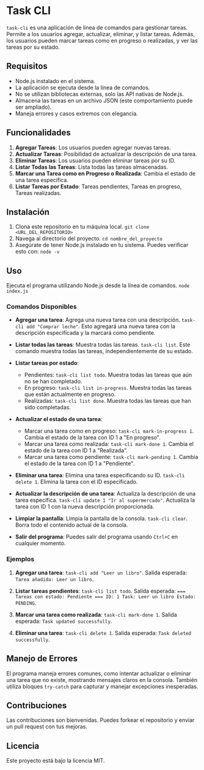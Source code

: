 # Task CLI

`task-cli` es una aplicación de línea de comandos para gestionar tareas. Permite a los usuarios agregar, actualizar, eliminar, y listar tareas. Además, los usuarios pueden marcar tareas como en progreso o realizadas, y ver las tareas por su estado.

## Requisitos

- Node.js instalado en el sistema.
- La aplicación se ejecuta desde la línea de comandos.
- No se utilizan bibliotecas externas, solo las API nativas de Node.js.
- Almacena las tareas en un archivo JSON (este comportamiento puede ser ampliado).
- Maneja errores y casos extremos con elegancia.

## Funcionalidades

1. **Agregar Tareas**: Los usuarios pueden agregar nuevas tareas.
2. **Actualizar Tareas**: Posibilidad de actualizar la descripción de una tarea.
3. **Eliminar Tareas**: Los usuarios pueden eliminar tareas por su ID.
4. **Listar Todas las Tareas**: Lista todas las tareas almacenadas.
5. **Marcar una Tarea como en Progreso o Realizada**: Cambia el estado de una tarea específica.
6. **Listar Tareas por Estado**: Tareas pendientes, Tareas en progreso, Tareas realizadas.

## Instalación

1. Clona este repositorio en tu máquina local. `git clone <URL_DEL_REPOSITORIO>`
2. Navega al directorio del proyecto. `cd nombre_del_proyecto`
3. Asegúrate de tener Node.js instalado en tu sistema. Puedes verificar esto con: `node -v`

## Uso

Ejecuta el programa utilizando Node.js desde la línea de comandos. `node index.js`

### Comandos Disponibles

- **Agregar una tarea**: Agrega una nueva tarea con una descripción. `task-cli add "Comprar leche"`. Esto agregará una nueva tarea con la descripción especificada y la marcará como pendiente.

- **Listar todas las tareas**: Muestra todas las tareas. `task-cli list`. Este comando muestra todas las tareas, independientemente de su estado.

- **Listar tareas por estado**:
  - Pendientes: `task-cli list todo`. Muestra todas las tareas que aún no se han completado.
  - En progreso: `task-cli list in-progress`. Muestra todas las tareas que están actualmente en progreso.
  - Realizadas: `task-cli list done`. Muestra todas las tareas que han sido completadas.

- **Actualizar el estado de una tarea**:
  - Marcar una tarea como en progreso: `task-cli mark-in-progress 1`. Cambia el estado de la tarea con ID 1 a "En progreso".
  - Marcar una tarea como realizada: `task-cli mark-done 1`. Cambia el estado de la tarea con ID 1 a "Realizada".
  - Marcar una tarea como pendiente: `task-cli mark-pending 1`. Cambia el estado de la tarea con ID 1 a "Pendiente".

- **Eliminar una tarea**: Elimina una tarea especificando su ID. `task-cli delete 1`. Elimina la tarea con el ID especificado.

- **Actualizar la descripción de una tarea**: Actualiza la descripción de una tarea específica. `task-cli update 1 "Ir al supermercado"`. Actualiza la tarea con ID 1 con la nueva descripción proporcionada.

- **Limpiar la pantalla**: Limpia la pantalla de la consola. `task-cli clear`. Borra todo el contenido actual de la consola.

- **Salir del programa**: Puedes salir del programa usando `Ctrl+C` en cualquier momento.

### Ejemplos

1. **Agregar una tarea**: `task-cli add "Leer un libro"`. Salida esperada: `Tarea añadida: Leer un libro`.

2. **Listar tareas pendientes**: `task-cli list todo`. Salida esperada: `=== Tareas con estado: Pendiente === ID: 1 Task: Leer un libro Estado: PENDING`.

3. **Marcar una tarea como realizada**: `task-cli mark-done 1`. Salida esperada: `Task updated successfully`.

4. **Eliminar una tarea**: `task-cli delete 1`. Salida esperada: `Task deleted successfully`.

## Manejo de Errores

El programa maneja errores comunes, como intentar actualizar o eliminar una tarea que no existe, mostrando mensajes claros en la consola. También utiliza bloques `try-catch` para capturar y manejar excepciones inesperadas.

## Contribuciones

Las contribuciones son bienvenidas. Puedes forkear el repositorio y enviar un pull request con tus mejoras.

## Licencia

Este proyecto está bajo la licencia MIT.